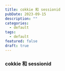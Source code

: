 ```yaml
---
title: cokkie 和 sessionid
pubDate: 2023-09-15
description: ""
categories:
  - default
tags:
  - default
featured: false
draft: true
---
```

### cokkie 和 sessionid